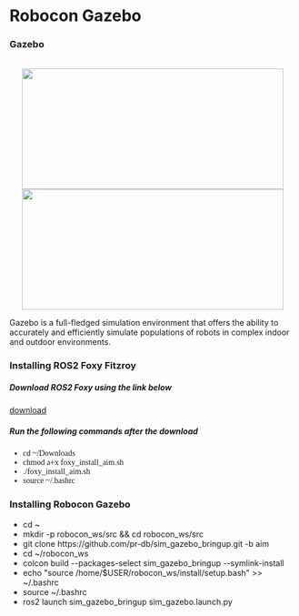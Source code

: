 <h1>Robocon Gazebo </h1>
<div class="gazebo">
<h3 display: block;>Gazebo</h3>
<p align="center">
</br>
<img src="https://miro.medium.com/max/680/1*n4TxKdA4LeMTn95m6ogisQ.png"  width="460" height="212">
<img src="https://gblobscdn.gitbook.com/assets%2F-MWeiLnwrIKZJWLFsXhf%2F-MXaIxqcmP2grIz5ToTW%2F-MXaND_w1UbqoGHP4VNv%2Fgazebo.png?alt=media&token=a05f7459-89f1-454a-a581-59ea9da22411" width="460" height="212"> 

</p>
<p>Gazebo is a full-fledged simulation environment that offers the ability to accurately and efficiently simulate populations of robots in complex indoor and outdoor environments. </p>
</div>
<div class="installation">
<h3 display: block;>Installing ROS2 Foxy Fitzroy</h3>
<h5>Download ROS2 Foxy using the link below</h4>
<a href="https://firebasestorage.googleapis.com/v0/b/gitbook-28427.appspot.com/o/assets%2F-MWeiLnwrIKZJWLFsXhf%2F-MXcfaeFblmznqth_0fk%2F-MXcgSRrBPzq5-K6O-C5%2Ffoxy_install_aim.sh?alt=media&token=2adf3a55-8463-4ff1-890e-67b6d32fe747">download</a>
  <p></p>
  <h5>Run the following commands after the download</h5>
<ul display: block; style="font-family:verdana">
  <li>cd ~/Downloads</li>
  <li>chmod a+x foxy_install_aim.sh</li>
  <li>./foxy_install_aim.sh</li>
  <li>source ~/.bashrc</li>
</ul>
</div>
<div class="robocon">
<h3 display: block;>Installing Robocon Gazebo</h3>
 <ul display:block;style="font-family:verdana">
    <li>cd ~</li>
    <li>mkdir -p robocon_ws/src && cd robocon_ws/src</li>
    <li>git clone https://github.com/pr-db/sim_gazebo_bringup.git -b aim</li>
    <li>cd ~/robocon_ws</li>
    <li>colcon build --packages-select sim_gazebo_bringup --symlink-install</li>
    <li>echo "source /home/$USER/robocon_ws/install/setup.bash" >> ~/.bashrc</li>
    <li>source ~/.bashrc</li>
    <li>ros2 launch sim_gazebo_bringup sim_gazebo.launch.py</li>
   </ul>
</div>
